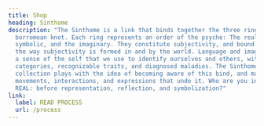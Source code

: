 ```yaml
---
title: Shop
heading: Sinthome
description: "The Sinthome is a link that binds together the three rings of the
  borromean knot. Each ring represents an order of the psyche: The real, the
  symbolic, and the imaginary. They constitute subjectivity, and bound together,
  the way subjectivity is formed in and by the world. Language and images create
  a sense of the self that we use to identify ourselves and others, within known
  categories, recognizable traits, and diagnosed maladies. The Sinthome
  collection plays with the idea of becoming aware of this bind, and making
  movements, interactions, and expressions that undo it. Who are you in your
  REAL: before representation, reflection, and symbolization?"
link:
  label: READ PROCESS
  url: /process
---
```

